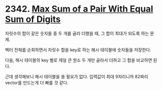# 2342. [Max Sum of a Pair With Equal Sum of Digits](./2342.cpp)

자릿수의 합이 같은 숫자들 중 두 개를 골라 더했을 때, 그 합이 최대가 되도록 하는 문제.

벡터 전체를 순회하면서 자릿수 합을 key로 하는 해시 테이블에 숫자들을 저장한다.

다음, 해시 테이블의 key 별로 제일 큰 원소 두 개만 골라서 더하고 그 합을 비교하면 된다.

근데 생각해보니 해시 테이블을 쓸 필요가 없다. 입력값이 최대 9자리니까 82짜리 vector를 만드는게 더 빠를 것 같다.
